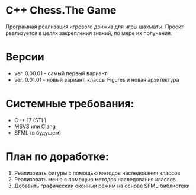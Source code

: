 # C++ Chess.The Game
Програмная реализация игрового движка для игры шахматы.
Проект реализуется в целях закрепления знаний, по мере их получения.

# Версии
- ver. 0.00.01 - самый первый вариант
- ver. 0.01.01 - новый вариант, классы Figures и новая архитектура
 
# Системные требования:
- C++ 17 (STL)
- MSVS или Clang
- SFML (в будущем)

# План по доработке:
1) Реализовать фигуры с помощью методов наследования классов
2) Реализовать меню с помощью методов наследования классов
3) Добавить графический оконный режим на основе SFML-библиотеки
